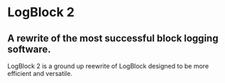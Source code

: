 LogBlock 2
==========
A rewrite of the most successful block logging software.
------------------------------------------------
LogBlock 2 is a ground up reewrite of LogBlock designed to be more efficient and versatile.
